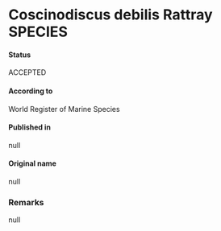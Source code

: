 Coscinodiscus debilis Rattray SPECIES
=======

#### Status
ACCEPTED

#### According to
World Register of Marine Species

#### Published in
null

#### Original name
null

### Remarks
null